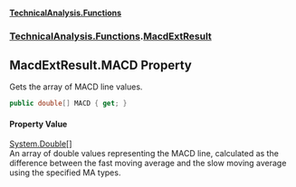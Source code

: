 #### [TechnicalAnalysis\.Functions](Atypical.TechnicalAnalysis.Functions.md 'Atypical\.TechnicalAnalysis\.Functions')
### [TechnicalAnalysis\.Functions](Atypical.TechnicalAnalysis.Functions.md#TechnicalAnalysis.Functions 'TechnicalAnalysis\.Functions').[MacdExtResult](MacdExtResult.md 'TechnicalAnalysis\.Functions\.MacdExtResult')

## MacdExtResult\.MACD Property

Gets the array of MACD line values\.

```csharp
public double[] MACD { get; }
```

#### Property Value
[System\.Double](https://docs.microsoft.com/en-us/dotnet/api/System.Double 'System\.Double')[\[\]](https://docs.microsoft.com/en-us/dotnet/api/System.Array 'System\.Array')  
An array of double values representing the MACD line, calculated as the difference
between the fast moving average and the slow moving average using the specified MA types\.